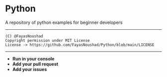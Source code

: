 # Python

A repository of python examples for beginner developers

---

```
(C) @FayasNoushad
Copyright permission under MIT License
License -> https://github.com/FayasNoushad/Python/blob/main/LICENSE
```

---

- **Run in your console**
- **Add your pull request**
- **Add your issues**
